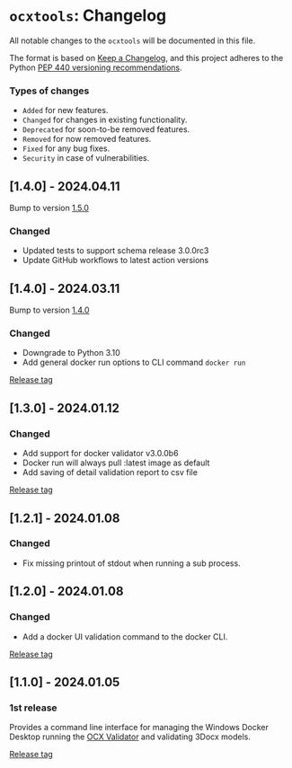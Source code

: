 # ``ocxtools``: Changelog

All notable changes to the ``ocxtools`` will be documented in this file.

The format is based on [Keep a Changelog](https://keepachangelog.com/en/1.1.0/),
and this project adheres to the Python [PEP 440 versioning recommendations](https://peps.python.org/pep-0440/).

### Types of changes
* ``Added`` for new features.
* ``Changed`` for changes in existing functionality.
* ``Deprecated`` for soon-to-be removed features.
* ``Removed`` for now removed features.
* ``Fixed`` for any bug fixes.
* ``Security`` in case of vulnerabilities.



## [1.4.0] - 2024.04.11

Bump to version [1.5.0]((https://github.com/OCXStandard/ocxtools/tree/v1.5.0))

### Changed
 - Updated tests to support schema release 3.0.0rc3
 - Update GitHub workflows to latest action versions


## [1.4.0] - 2024.03.11

Bump to version [1.4.0]((https://github.com/OCXStandard/ocxtools/tree/v1.4.0))

### Changed
 - Downgrade to Python 3.10
 - Add general docker run options to CLI command  ``docker run``

[Release tag](https://github.com/OCXStandard/ocxtools/tree/v1.3.0)

## [1.3.0] - 2024.01.12

### Changed
 - Add support for docker validator v3.0.0b6
 - Docker run will always pull :latest image as default
 - Add saving of detail validation report to csv file

[Release tag](https://github.com/OCXStandard/ocxtools/tree/v1.3.0)

## [1.2.1] - 2024.01.08

### Changed
* Fix missing printout of stdout when running a sub process.


## [1.2.0] - 2024.01.08

### Changed
* Add a docker UI validation command to the docker CLI.

[Release tag](https://github.com/OCXStandard/ocxtools/tree/v1.2.0)

## [1.1.0] - 2024.01.05

### 1st release

Provides a command line interface for managing the Windows Docker Desktop running the [OCX Validator](https://github.com/OCXStandard/ocx-validator) and validating 3Docx models.

[Release tag](https://github.com/OCXStandard/ocxtools/tree/v1.1.0)
